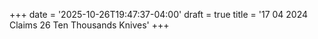 +++
date = '2025-10-26T19:47:37-04:00'
draft = true
title = '17 04 2024 Claims 26 Ten Thousands Knives'
+++
